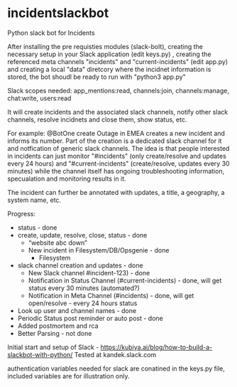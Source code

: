 # incidentslackbot

Python slack bot for Incidents

After installing the pre requisties modules (slack-bolt), creating the necessary setup in your Slack application (edit keys.py) , creating the referenced meta channels "incidents" and  "current-incidents" (edit app.py) and creating a local "data" diretcory where the incidnet information is stored, the bot shoudl be ready to run with "python3 app.py"

Slack scopes needed: app_mentions:read, channels:join, channels:manage, chat:write, users:read

It will create incidents and the associated slack channels, notify other slack channels, resolve incidnets and close them, show status, etc.

For example: @BotOne create Outage in EMEA creates a new incident and informs its number. Part of the creation is a dedicated slack channel for it and notfication of generic slack channels. The idea is that people interested in incidents can just monitor "#incidents" (only create/resolve and updates every 24 hours) and "#current-incidents" (create/resolve, updates every 30 minutes) while the channel itself has ongoing troubleshooting information, specualation and monitoring results in it.

The incident can further be annotated with updates, a title, a geography, a system name, etc.

Progress:
- status - done
- create, update, resolve, close, status - done
  - “website abc down”
  - New incident in Filesystem/DB/Opsgenie - done
    - Filesystem
- slack channel creation and updates - done
  - New Slack channel #incident-123) - done
  - Notification in Status Channel (#current-incidents) - done, will get status every 30 minutes (automated?)
  - Notification in Meta Channel (#incidents) - done, will get open/resolve - every 24 hours status
- Look up user and channel names - done
- Periodic Status post reminder or auto post - done
- Added postmortem and rca
- Better Parsing - not done

Initial start and setup of Slack - https://kubiya.ai/blog/how-to-build-a-slackbot-with-python/
Tested at kandek.slack.com

authentication variables needed for slack are conatined in the keys.py file, included variables are for illustration only.
